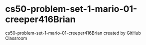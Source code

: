 # cs50-problem-set-1-mario-01-creeper416Brian
cs50-problem-set-1-mario-01-creeper416Brian created by GitHub Classroom
